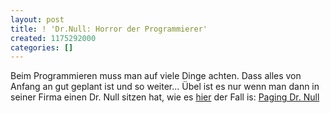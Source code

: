 ```yaml
---
layout: post
title: ! 'Dr.Null: Horror der Programmierer'
created: 1175292000
categories: []
---
```

Beim Programmieren muss man auf viele Dinge achten. Dass alles von Anfang an gut geplant ist und so weiter...
Übel ist es nur wenn man dann in seiner Firma einen Dr. Null sitzen hat, wie es <a href="http://worsethanfailure.com/Articles/Paging_Dr_0x2e__Null.aspx">hier</a> der Fall is: <a href="http://worsethanfailure.com/Articles/Paging_Dr_0x2e__Null.aspx">Paging Dr. Null</a>
